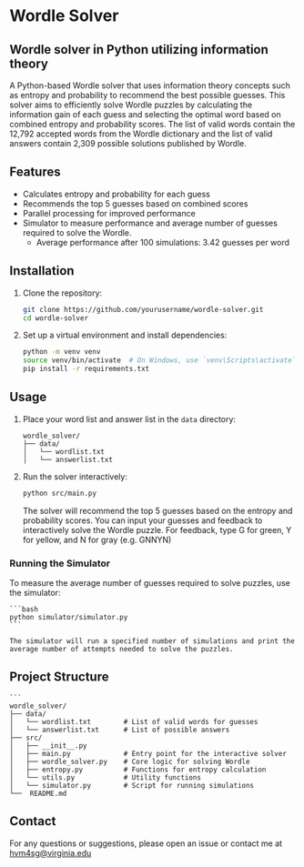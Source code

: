 # Wordle Solver

## Wordle solver in Python utilizing information theory

A Python-based Wordle solver that uses information theory concepts such as entropy and probability to recommend the best possible guesses. This solver aims to efficiently solve Wordle puzzles by calculating the information 
gain of each guess and selecting the optimal word based on combined entropy and probability scores. The list of valid words contain the 12,792 accepted words from the Wordle dictionary and the list of valid answers contain 2,309 possible solutions published by Wordle.

## Features
  * Calculates entropy and probability for each guess
  * Recommends the top 5 guesses based on combined scores
  * Parallel processing for improved performance
  * Simulator to measure performance and average number of guesses required to solve the Wordle.
     - Average performance after 100 simulations: 3.42 guesses per word

## Installation
1. Clone the repository:

    ```bash
    git clone https://github.com/yourusername/wordle-solver.git
    cd wordle-solver
    ```
2. Set up a virtual environment and install dependencies:

    ```bash
    python -m venv venv
    source venv/bin/activate  # On Windows, use `venv\Scripts\activate`
    pip install -r requirements.txt
    ```
## Usage
1. Place your word list and answer list in the `data` directory:

    ```
    wordle_solver/
    ├── data/
    │   └── wordlist.txt
    │   └── answerlist.txt
    ```

2. Run the solver interactively:

    ```bash
    python src/main.py
    ```

    The solver will recommend the top 5 guesses based on the entropy and probability scores. You can input your guesses and feedback to interactively solve the Wordle puzzle. For feedback, type G for green, Y for yellow, and N for gray (e.g. GNNYN)

### Running the Simulator

To measure the average number of guesses required to solve puzzles, use the simulator:

    ```bash
    python simulator/simulator.py
    ```

    The simulator will run a specified number of simulations and print the average number of attempts needed to solve the puzzles.

## Project Structure

    ```
    wordle_solver/
    ├── data/
    │   └── wordlist.txt        # List of valid words for guesses
    │   └── answerlist.txt      # List of possible answers
    ├── src/
    │   ├── __init__.py
    │   ├── main.py             # Entry point for the interactive solver
    │   ├── wordle_solver.py    # Core logic for solving Wordle
    │   ├── entropy.py          # Functions for entropy calculation
    │   └── utils.py            # Utility functions
    │   └── simulator.py        # Script for running simulations
    └──  README.md

## Contact
For any questions or suggestions, please open an issue or contact me at hvm4sg@virginia.edu
